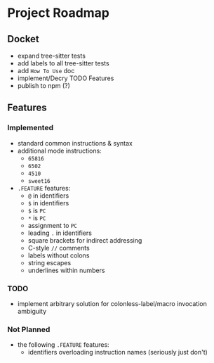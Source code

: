 # Project Roadmap

## Docket

- expand tree-sitter tests
- add labels to all tree-sitter tests
- add `How To Use` doc
- implement/Decry TODO Features
- publish to npm (?)

## Features

### Implemented

- standard common instructions & syntax
- additional mode instructions:
    - `65816`
    - `6502`
    - `4510`
    - `sweet16`
- `.FEATURE` features:
    - `@` in identifiers
    - `$` in identifiers
    - `$` is `PC`
    - `*` is `PC`
    - assignment to `PC`
    - leading `.` in identifiers
    - square brackets for indirect addressing
    - C-style `//` comments
    - labels without colons
    - string escapes
    - underlines within numbers

### TODO

- implement arbitrary solution for colonless-label/macro invocation ambiguity 

### Not Planned

- the following `.FEATURE` features:
    - identifiers overloading instruction names (seriously just don't)
